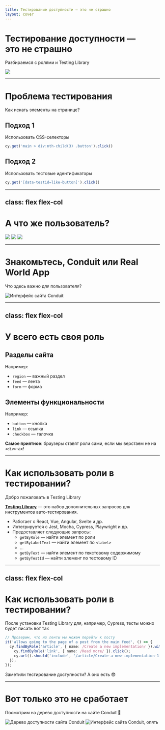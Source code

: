 ```yaml
---
title: Тестирование доступности — это не страшно
layout: cover
---
```


# Тестирование доступности —<br />это не страшно

Разбираемся с ролями и Testing Library <logos-testing-library />

<div class="flex-1" />

<div class="flex flex-1 justify-between items-end mb-4">
  <Persona />

  <img src="merge-conference-logo.svg" class="h-18" />
</div>

<style>
  h1 {
    @apply text-5xl
  }

  h1 + p {
    @apply text-2xl mt-5
  }
</style>

---

# Проблема тестирования

Как искать элементы на странице?

<div class="approach bg-red-500/20 p-6 mb-4 rounded-xl">

## Подход 1

Использовать CSS-селекторы

```ts
cy.get('main > div:nth-child(3) .button').click()
```

</div>

<div class="approach bg-blue-500/20 p-6 rounded-xl">

## Подход 2

Использовать тестовые идентификаторы

```ts
cy.get('[data-testid=like-button]').click()
```

</div>

<style>
  .approach { 
    --slidev-code-font-size: 1rem;
    --slidev-code-padding: 1rem;
  }

  .approach p {
    @apply mt-2 mb-4
  }
</style>

---
class: flex flex-col
---

# А что же пользователь?

<div class="flex items-center flex-1 gap-2">
  <img src="comic-part-1.svg" />
  <img src="comic-part-2.svg" />
  <img src="comic-part-3.svg" />
</div>

<style>
  img {
    @apply w-1/3
  }
</style>

---

# Знакомьтесь, Conduit или Real World App

Что здесь важно для пользователя?

<img 
  src="conduit-screenshot.webp" 
  alt="Интерфейс сайта Conduit" 
  class="shadow-xl rounded" 
/>

---
class: flex flex-col
---

# У всего есть своя роль

<div class="flex gap-12 flex-1">
<div class="flex-1">

## Разделы сайта

Например:

* `region` — важный раздел
* `feed` — лента
* `form` — форма

</div>
<div class="flex-1">

## Элементы функциональности

Например:

* `button` — кнопка
* `link` — ссылка
* `checkbox` — галочка

</div>
</div>

<strong>Самое приятное</strong>: браузеры ставят роли сами, если мы верстаем не на `<div>`-ах!

<style>
  h2 {
    @apply mb-2 mt-5
  }

  ul {
    @apply pl-4
  }
</style>

---

# Как использовать роли в тестировании?

Добро пожаловать в Testing Library

[**Testing Library**](https://testing-library.com/) — это набор дополнительных запросов для инструментов авто-тестирования.

* Работает с  React,  Vue,  Angular,  Svelte и др.
* Интегрируется с  Jest,  Mocha,  Cypress,  Playwright и др.
* Предоставляет следующие запросы:
  * `getByRole` — найти элемент по роли
  * `getByLabelText` — найти элемент по `<label>`
  * ...
  * `getByText` — найти элемент по текстовому содержимому
  * `getByTestId` — найти элемент по тестовому ID

---
class: flex flex-col
---

# Как использовать роли в тестировании?

После установки Testing Library для, например, Cypress, тесты можно будет писать вот так

```ts {1,2,7|3,6|4,5}
// Проверим, что из ленты мы можем перейти к посту
it('allows going to the page of a post from the main feed', () => {
  cy.findByRole('article', { name: /Create a new implementation/ }).within(() => {
    cy.findByRole('link', { name: /Read more/ }).click();
    cy.url().should('include', '/article/Create-a-new-implementation-1');
  });
});
```

<div v-click class="flex-1 flex items-end">
  Заметили тестирование доступности? А оно есть 😎
</div>

<style>
  pre { 
    --slidev-code-font-size: 1rem;
    --slidev-code-padding: 1rem;
    --slidev-code-line-height: 1.5rem;
  }
</style>

---

# Вот только это не сработает

Посмотрим на дерево доступности на сайте Conduit 💩

<div class="flex justify-between h-100">
  <img 
    src="accessibility-tree.webp" 
    alt="Дерево доступности сайта Conduit" 
    class="shadow-xl rounded"
  />
  <img 
    src="conduit-screenshot.webp" 
    alt="Интерфейс сайта Conduit, опять" 
    class="shadow-xl rounded"
  />
</div>


